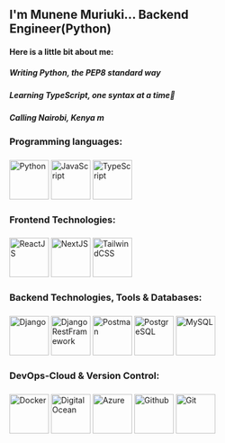 ###
<h2> I'm Munene Muriuki... Backend Engineer(Python)</h2>
<h4>Here is a little bit about me: </h4>
<h5>Writing Python, the PEP8 standard way</h5>
<h5>Learning TypeScript, one syntax at a time🌱</h5>
<h5>Calling Nairobi, Kenya m

###
<h3 align="left"> Programming languages:

###
<div align="left">
  <img src="https://cdn.jsdelivr.net/gh/devicons/devicon@latest/icons/python/python-original-wordmark.svg" width="70" height="70" alt="Python" />     
  <img src="https://cdn.jsdelivr.net/gh/devicons/devicon@latest/icons/javascript/javascript-original.svg" width="70" height="70" alt="JavaScript"/> 
  <img src="https://cdn.jsdelivr.net/gh/devicons/devicon@latest/icons/typescript/typescript-original.svg" width="70" height="70" alt="TypeScript"/>
</div>

###

###
<h3 align="left"> Frontend Technologies:

###
<div align="left">
  <img src="https://cdn.jsdelivr.net/gh/devicons/devicon@latest/icons/react/react-original-wordmark.svg" width="70" height="70" alt="ReactJS"/>
  <img src="https://cdn.jsdelivr.net/gh/devicons/devicon@latest/icons/nextjs/nextjs-original.svg" width="70" height="70" alt="NextJS"/>      
  <img src="https://cdn.jsdelivr.net/gh/devicons/devicon@latest/icons/tailwindcss/tailwindcss-original.svg" width="70" height="70" alt="TailwindCSS"/>
          
</div>

###

###
<h3 align="left"> Backend Technologies, Tools & Databases:

###
<div align="left">
  <img src="https://cdn.jsdelivr.net/gh/devicons/devicon@latest/icons/django/django-plain.svg" width="70" height="70" alt="Django"/>   
  <img src="https://cdn.jsdelivr.net/gh/devicons/devicon@latest/icons/djangorest/djangorest-original.svg" width="70" height="70" alt="DjangoRestFramework"/>
  <img src="https://cdn.jsdelivr.net/gh/devicons/devicon@latest/icons/postman/postman-original.svg" width="70" height="70" alt="Postman"/>
  <img src="https://cdn.jsdelivr.net/gh/devicons/devicon@latest/icons/postgresql/postgresql-original.svg" width="70" height="70" alt="PostgreSQL"/>
  <img src="https://cdn.jsdelivr.net/gh/devicons/devicon@latest/icons/mysql/mysql-original.svg" width="70" height="70" alt="MySQL"/>
</div>

###

###
<h3 align="left"> DevOps-Cloud & Version Control:

###
<div align="left">
  <img src="https://cdn.jsdelivr.net/gh/devicons/devicon@latest/icons/docker/docker-original.svg" width="70" height="70" alt="Docker"/>   
  <img src="https://cdn.jsdelivr.net/gh/devicons/devicon@latest/icons/digitalocean/digitalocean-original.svg" width="70" height="70" alt="Digital Ocean"/>
  <img src="https://cdn.jsdelivr.net/gh/devicons/devicon@latest/icons/azure/azure-original.svg" width="70" height="70" alt="Azure"/>
  <img src="https://cdn.jsdelivr.net/gh/devicons/devicon@latest/icons/github/github-original.svg" width="70" height="70" alt="Github"/>
  <img src="https://cdn.jsdelivr.net/gh/devicons/devicon@latest/icons/git/git-original.svg" width="70" height="70" alt="Git"/>
</div>

###



